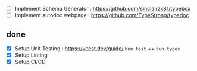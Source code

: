 - [ ] Implement Schema Generator : https://github.com/sinclairzx81/typebox
- [ ] Implement autodoc webpage  : https://github.com/TypeStrong/typedoc

## done
- [x] Setup Unit Testing : ~~https://vitest.dev/guide/~~ `bun test` ++ `bun-types`
- [x] Setup Linting
- [x] Setup CI/CD

